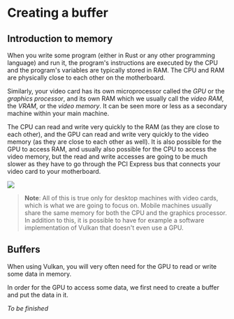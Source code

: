 # Creating a buffer

## Introduction to memory

When you write some program (either in Rust or any other programming language) and run it, the
program's instructions are executed by the CPU and the program's variables are typically stored in
RAM. The CPU and RAM are physically close to each other on the motherboard.

Similarly, your video card has its own microprocessor called the *GPU* or the *graphics processor*,
and its own RAM which we usually call the *video RAM*, the *VRAM*, or the *video memory*. It can
be seen more or less as a secondary machine within your main machine.

The CPU can read and write very quickly to the RAM (as they are close to each other), and the GPU
can read and write very quickly to the video memory (as they are close to each other as well). It
is also possible for the GPU to access RAM, and usually also possible for the CPU to access the
video memory, but the read and write accesses are going to be much slower as they have to go
through the PCI Express bus that connects your video card to your motherboard.

![](/guide-buffer-creation-1.svg)

> **Note**: All of this is true only for desktop machines with video cards, which is what we
> are going to focus on. Mobile machines usually share the same memory for both the CPU and the
> graphics processor. In addition to this, it is possible to have for example a software
> implementation of Vulkan that doesn't even use a GPU.

## Buffers

When using Vulkan, you will very often need for the GPU to read or write some data in memory.

In order for the GPU to access some data, we first need to create a buffer and put the data in it.

*To be finished*
